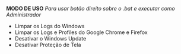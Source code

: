 **MODO DE USO**
*Para usar botão direito sobre o .bat e executar como Administrador*

- Limpar os Logs do Windows
- Limpar os Logs e Profiles do Google Chrome e Firefox
- Desativar o Windows Update
- Desativar Proteção de Tela  
